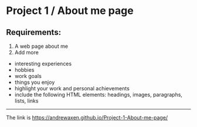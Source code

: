 # Project 1 / About me page

## Requirements:

1. A web page about me
2. Add more
- interesting experiences
- hobbies
- work goals
- things you enjoy
- highlight your work and personal achievements
- include the following HTML elements: headings, images, paragraphs, lists, links

---

The link is https://andrewaxen.github.io/Project-1-About-me-page/
